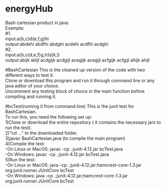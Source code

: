 # energyHub
 Bash cartesian product in java: </br>
 Example:</br>
 #1.</br>
 input:a{b,c}d{e,f,g}hi</br>
 output:abdehi abdfhi abdghi acdehi acdfhi acdghi</br>
 #2.</br>
 input:a{b,c{d,e,f}g,h}ij{k,l}</br>
 output:abijk abijl acdgijk acdgijl acegijk acegijl acfgijk acfgijl ahijk ahijl
 
#BashCartesian
  This is the cleaned up version of the code with two different ways to test it.</br>
  Clone or download this program and run it through command line or any java editor of your choice.</br>
  Uncomment any testing block of choice in the main function before compiling and running it. 
  
#bcTest(running it from command line)
  This is the junit test for BashCartesian.</br>
  To run this, you need the following set up:</br>
  1)Clone or download the entire repository ( it contains the necessary jars to run the test).</br>
  2)"cd ..." to the downloaded folder.</br>
  3)javac BashCartesian.java  (to compile the main program)</br>
  4)Compile the test:</br>
      -On Linux or MacOS: javac -cp .:junit-4.12.jar bcTest.java</br>
      -On Windows: javac -cp .;junit-4.12.jar bcTest.java</br>
  5)Run the test: </br>
      -On Linux or MacOS: java -cp .:junit-4.12.jar:hamcrest-core-1.3.jar org.junit.runner.JUnitCore bcTest</br>
      -On Windows: java -cp .;junit-4.12.jar;hamcrest-core-1.3.jar org.junit.runner.JUnitCore bcTest
